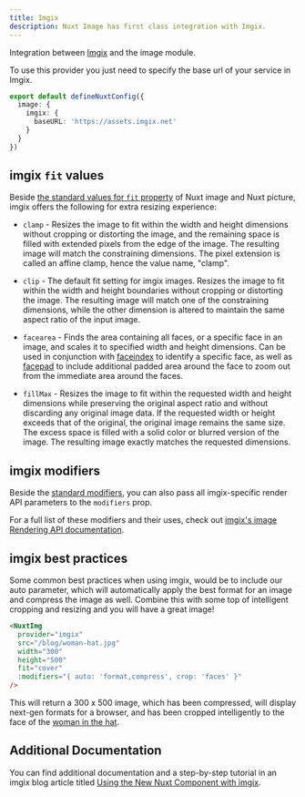 ```yaml
---
title: Imgix
description: Nuxt Image has first class integration with Imgix.
---
```


Integration between [Imgix](https://docs.imgix.com/) and the image module.

To use this provider you just need to specify the base url of your service in Imgix.

```ts [nuxt.config.ts]
export default defineNuxtConfig({
  image: {
    imgix: {
      baseURL: 'https://assets.imgix.net'
    }
  }
})
```

## imgix `fit` values

Beside [the standard values for `fit` property](/usage/nuxt-img#fit) of Nuxt image and Nuxt picture, imgix offers the following for extra resizing experience:

* `clamp` - Resizes the image to fit within the width and height dimensions without cropping or distorting the image, and the remaining space is filled with extended pixels from the edge of the image. The resulting image will match the constraining dimensions. The pixel extension is called an affine clamp, hence the value name, "clamp".

* `clip` - The default fit setting for imgix images. Resizes the image to fit within the width and height boundaries without cropping or distorting the image. The resulting image will match one of the constraining dimensions, while the other dimension is altered to maintain the same aspect ratio of the input image.

* `facearea` - Finds the area containing all faces, or a specific face in an image, and scales it to specified width and height dimensions. Can be used in conjunction with [faceindex](https://docs.imgix.com/apis/rendering/face-detection/faceindex) to identify a specific face, as well as [facepad](https://docs.imgix.com/apis/rendering/face-detection/facepad) to include additional padded area around the face to zoom out from the immediate area around the faces.

* `fillMax` - Resizes the image to fit within the requested width and height dimensions while preserving the original aspect ratio and without discarding any original image data. If the requested width or height exceeds that of the original, the original image remains the same size. The excess space is filled with a solid color or blurred version of the image. The resulting image exactly matches the requested dimensions.

## imgix modifiers

Beside the [standard modifiers](/usage/nuxt-img#modifiers), you can also pass all imgix-specific render API parameters to the `modifiers` prop.

For a full list of these modifiers and their uses, check out [imgix's image Rendering API documentation](https://docs.imgix.com/apis/rendering).

## imgix best practices

Some common best practices when using imgix, would be to include our auto parameter, which will automatically apply the best format for an image and compress the image as well.  Combine this with some top of intelligent cropping and resizing and you will have a great image!

```html
<NuxtImg
  provider="imgix"
  src="/blog/woman-hat.jpg"
  width="300"
  height="500"
  fit="cover"
  :modifiers="{ auto: 'format,compress', crop: 'faces' }"
/>
```

This will return a 300 x 500 image, which has been compressed, will display next-gen formats for a browser, and has been cropped intelligently to the face of the [woman in the hat](https://assets.imgix.net/blog/woman-hat.jpg?w=300&h=500&fit=crop&crop=faces).

## Additional Documentation

You can find additional documentation and a step-by-step tutorial in an imgix blog article titled [Using the New Nuxt Component with imgix](https://blog.imgix.com/2021/09/14/nuxt-image-component).
